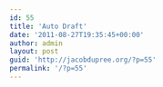 ```yaml
---
id: 55
title: 'Auto Draft'
date: '2011-08-27T19:35:45+00:00'
author: admin
layout: post
guid: 'http://jacobdupree.org/?p=55'
permalink: '/?p=55'
---
```


